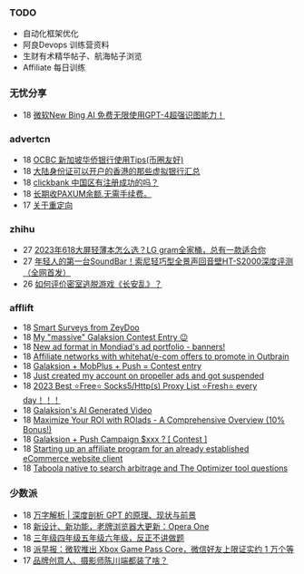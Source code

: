### TODO
-  自动化框架优化
-  阿良Devops 训练营资料
-  生财有术精华帖子、航海帖子浏览
-  Affiliate 每日训练

### 无忧分享
<!-- ruyo:START -->
-  18 [微软New Bing AI 免费无限使用GPT-4超强识图能力！](https://51.ruyo.net/18435.html)<!-- ruyo:END -->

### advertcn
<!-- advertcn:START -->
-  18 [OCBC 新加坡华侨银行使用Tips&lpar;币圈友好&rpar;](https://www.advertcn.com/forum.php?mod=viewthread&tid=111246)
-  18 [大陆身份证可以开户的香港的那些虚拟银行汇总](https://www.advertcn.com/forum.php?mod=viewthread&tid=111245)
-  18 [clickbank 中国区有注册成功的吗？](https://www.advertcn.com/forum.php?mod=viewthread&tid=111244)
-  18 [长期收PAXUM余额.无需手续费。](https://www.advertcn.com/forum.php?mod=viewthread&tid=111242)
-  17 [关于重定向](https://www.advertcn.com/forum.php?mod=viewthread&tid=111238)<!-- advertcn:END -->

### zhihu
<!-- zhihu:START -->
-  27 [2023年618大屏轻薄本怎么选？LG gram全家桶，总有一款适合你](http://zhuanlan.zhihu.com/p/632641888?utm_campaign=rss&utm_medium=rss&utm_source=rss&utm_content=title)
-  27 [年轻人的第一台SoundBar！索尼轻巧型全景声回音壁HT-S2000深度评测（全网首发）](http://zhuanlan.zhihu.com/p/630990296?utm_campaign=rss&utm_medium=rss&utm_source=rss&utm_content=title)
-  26 [如何评价密室逃脱游戏《长安乱》？](http://www.zhihu.com/question/563950552/answer/3045961312?utm_campaign=rss&utm_medium=rss&utm_source=rss&utm_content=title)<!-- zhihu:END -->

### afflift
<!-- afflift:START -->
-  18 [Smart Surveys from ZeyDoo](https://afflift.com/f/threads/smart-surveys-from-zeydoo.10505/)
-  18 [My &quot;massive&quot; Galaksion Contest Entry 😉](https://afflift.com/f/threads/my-massive-galaksion-contest-entry-%F0%9F%98%89.11287/)
-  18 [New ad format in Mondiad&#39;s ad portfolio - banners!](https://afflift.com/f/threads/new-ad-format-in-mondiads-ad-portfolio-banners.11307/)
-  18 [Affiliate networks with whitehat/e-com offers to promote in Outbrain](https://afflift.com/f/threads/affiliate-networks-with-whitehat-e-com-offers-to-promote-in-outbrain.11293/)
-  18 [Galaksion + MobPlus + Push = Contest entry](https://afflift.com/f/threads/galaksion-mobplus-push-contest-entry.11270/)
-  18 [Just created my account on propeller ads and got suspended](https://afflift.com/f/threads/just-created-my-account-on-propeller-ads-and-got-suspended.11258/)
-  18 [2023 Best ⭐Free⭐ Socks5/Http&lpar;s&rpar; Proxy List ⭐Fresh⭐ every day！！！](https://afflift.com/f/threads/2023-best-%E2%AD%90free%E2%AD%90-socks5-http-s-proxy-list-%E2%AD%90fresh%E2%AD%90-every-day%EF%BC%81%EF%BC%81%EF%BC%81.11153/)
-  18 [Galaksion&#39;s AI Generated Video](https://afflift.com/f/threads/galaksions-ai-generated-video.11274/)
-  18 [Maximize Your ROI with ROIads - A Comprehensive Overview &lpar;10% Bonus!&rpar;](https://afflift.com/f/threads/maximize-your-roi-with-roiads-a-comprehensive-overview-10-bonus.11259/)
-  18 [Galaksion + Push Campaign $xxx ? [ Contest ]](https://afflift.com/f/threads/galaksion-push-campaign-xxx-contest.11223/)
-  18 [Starting up an affiliate program for an already established eCommerce website client](https://afflift.com/f/threads/starting-up-an-affiliate-program-for-an-already-established-ecommerce-website-client.11306/)
-  18 [Taboola native to search arbitrage and The Optimizer tool questions](https://afflift.com/f/threads/taboola-native-to-search-arbitrage-and-the-optimizer-tool-questions.11147/)<!-- afflift:END -->

### 少数派
<!-- sspai:START -->
-  18 [万字解析 | 深度剖析 GPT 的原理、现状与前景](https://sspai.com/post/81036)
-  18 [新设计、新功能，老牌浏览器大更新：Opera One](https://sspai.com/post/80970)
-  18 [三年级四年级五年级六年级，反正不讲做题](https://sspai.com/post/81086)
-  18 [派早报：微软推出 Xbox Game Pass Core，微信好友上限证实约 1 万个等](https://sspai.com/post/81243)
-  17 [品牌创意人、摄影师陈川端都装了啥？](https://sspai.com/prime/story/zhuanglesha-230717)<!-- sspai:END -->
